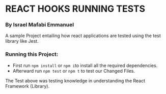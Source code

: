 # REACT HOOKS RUNNING TESTS

### By Israel Mafabi Emmanuel



A sample Project entailing how react applications are tested using the test library like Jest.



### Running this Project:

- First run `npm install`  or `npm i`to install all the required dependencies.
- Afterward run `npm test` or `npm t` to test our Changed Files.



The Test above was testing knowledge in understanding the React Framework (Library).